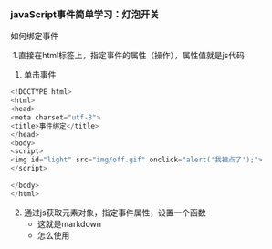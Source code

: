 ### javaScript事件简单学习：灯泡开关

如何绑定事件

​		1.直接在html标签上，指定事件的属性（操作），属性值就是js代码
1. 单击事件

```javascript
<!DOCTYPE html>
<html>
<head> 
<meta charset="utf-8"> 
<title>事件绑定</title> 
</head>
<body>
<script>
<img id="light" src="img/off.gif" onclick="alert('我被点了');">
</script>
	
</body>
</html>
```
2. 通过js获取元素对象，指定事件属性，设置一个函数
    + 这就是markdown
    + 怎么使用



